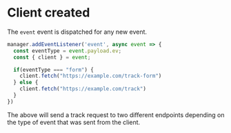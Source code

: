 # Client created

The `event` event is dispatched for any new event.

```ts
manager.addEventListener('event', async event => {
  const eventType = event.payload.ev;
  const { client } = event;

  if(eventType === "form") {
    client.fetch("https://example.com/track-form")
  } else {
    client.fetch("https://example.com/track")
  }
})
```

The above will send a track request to two different endpoints depending on the type of event that was sent from the client.
